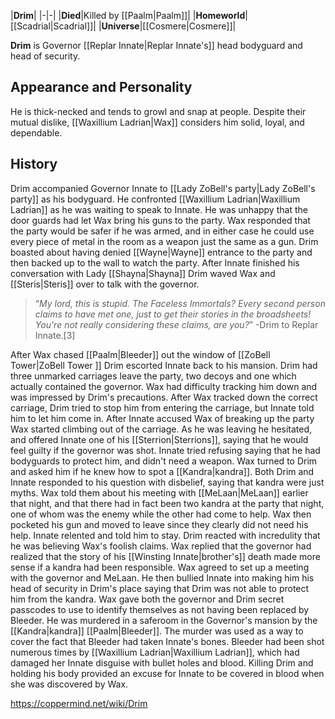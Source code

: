 |**Drim**|
|-|-|
|**Died**|Killed by [[Paalm\|Paalm]]|
|**Homeworld**|[[Scadrial\|Scadrial]]|
|**Universe**|[[Cosmere\|Cosmere]]|

**Drim** is Governor [[Replar Innate\|Replar Innate's]] head bodyguard and head of security.

## Appearance and Personality
He is thick-necked and tends to growl and snap at people. Despite their mutual dislike, [[Waxillium Ladrian\|Wax]] considers him solid, loyal, and dependable.

## History
Drim accompanied Governor Innate to [[Lady ZoBell's party\|Lady ZoBell's party]] as his bodyguard. He confronted [[Waxillium Ladrian\|Waxillium Ladrian]] as he was waiting to speak to Innate. He was unhappy that the door guards had let Wax bring his guns to the party. Wax responded that the party would be safer if he was armed, and in either case he could use every piece of metal in the room as a weapon just the same as a gun. Drim boasted about having denied [[Wayne\|Wayne]] entrance to the party and then backed up to the wall to watch the party. After Innate finished his conversation with Lady [[Shayna\|Shayna]] Drim waved Wax and [[Steris\|Steris]] over to talk with the governor.

>“*My lord, this is stupid. The Faceless Immortals? Every second person claims to have met one, just to get their stories in the broadsheets! You're not really considering these claims, are you?*”
\-Drim to Replar Innate.[3]

After Wax chased [[Paalm\|Bleeder]] out the window of [[ZoBell Tower\|ZoBell Tower ]] Drim escorted Innate back to his mansion. Drim had three unmarked carriages leave the party, two decoys and one which actually contained the governor. Wax had difficulty tracking him down and was impressed by Drim's precautions. After Wax tracked down the correct carriage, Drim tried to stop him from entering the carriage, but Innate told him to let him come in. After Innate accused Wax of breaking up the party Wax started climbing out of the carriage. As he was leaving he hesitated, and offered Innate one of his [[Sterrion\|Sterrions]], saying that he would feel guilty if the governor was shot. Innate tried refusing saying that he had bodyguards to protect him, and didn't need a weapon. Wax turned to Drim and asked him if he knew how to spot a [[Kandra\|kandra]]. Both Drim and Innate responded to his question with disbelief, saying that kandra were just myths. Wax told them about his meeting with [[MeLaan\|MeLaan]] earlier that night, and that there had in fact been two kandra at the party that night, one of whom was the enemy while the other had come to help. Wax then pocketed his gun and moved to leave since they clearly did not need his help. Innate relented and told him to stay. Drim reacted with incredulity that he was believing Wax's foolish claims. Wax replied that the governor had realized that the story of his [[Winsting Innate\|brother's]] death made more sense if a kandra had been responsible.
Wax agreed to set up a meeting with the governor and MeLaan. He then bullied Innate into making him his head of security in Drim's place saying that Drim was not able to protect him from the kandra. Wax gave both the governor and Drim secret passcodes to use to identify themselves as not having been replaced by Bleeder.
He was murdered in a saferoom in the Governor's mansion by the [[Kandra\|kandra]] [[Paalm\|Bleeder]]. The murder was used as a way to cover the fact that Bleeder had taken Innate's bones. Bleeder had been shot numerous times by [[Waxillium Ladrian\|Waxillium Ladrian]], which had damaged her Innate disguise with bullet holes and blood. Killing Drim and holding his body provided an excuse for Innate to be covered in blood when she was discovered by Wax.



https://coppermind.net/wiki/Drim
